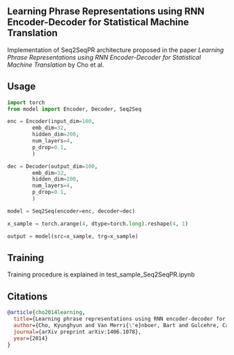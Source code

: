## Learning Phrase Representations using RNN Encoder-Decoder for Statistical Machine Translation

Implementation of Seq2SeqPR architecture proposed in the paper _Learning Phrase Representations using RNN Encoder-Decoder for Statistical Machine Translation_ by Cho et al.

## Usage

```python
import torch
from model import Encoder, Decoder, Seq2Seq

enc = Encoder(input_dim=100,
        emb_dim=32,
        hidden_dim=200,
        num_layers=4,
        p_drop=0.1,
        )

dec = Decoder(output_dim=100,
        emb_dim=32,
        hidden_dim=200,
        num_layers=4,
        p_drop=0.1,
        )

model = Seq2Seq(encoder=enc, decoder=dec)

x_sample = torch.arange(4, dtype=torch.long).reshape(4, 1)

output = model(src=x_sample, trg=x_sample)
```

## Training

Training procedure is explained in test_sample_Seq2SeqPR.ipynb

## Citations

```bibtex
@article{cho2014learning,
  title={Learning phrase representations using RNN encoder-decoder for statistical machine translation},
  author={Cho, Kyunghyun and Van Merri{\"e}nboer, Bart and Gulcehre, Caglar and Bahdanau, Dzmitry and Bougares, Fethi and Schwenk, Holger and Bengio, Yoshua},
  journal={arXiv preprint arXiv:1406.1078},
  year={2014}
}
```
